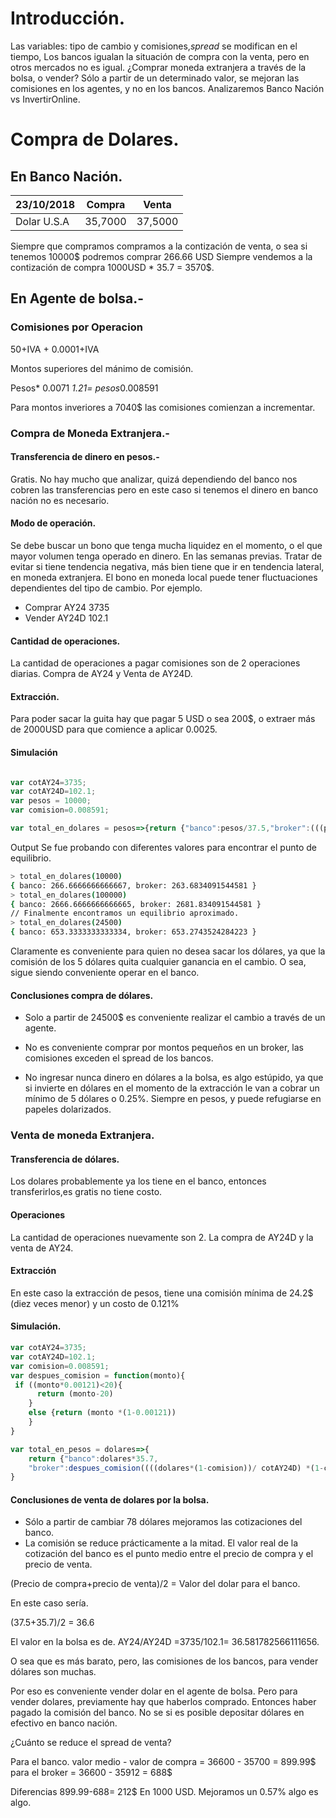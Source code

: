  <!--
title:Compra venta de moneda extrangera en Argentina.
author: Gustavo David Ferreyra
email: brakdag+github@gmail.com
date: 24/10/2018
-->

# Introducción.

Las variables: tipo de cambio y comisiones,_spread_ se modifican en el tiempo,
Los bancos igualan la situación de compra con la venta, pero en otros mercados no es igual.
¿Comprar moneda extranjera a través de la bolsa, o vender?
Sólo a partir de un determinado valor, se mejoran las comisiones en los agentes, y no en los bancos. 
Analizaremos Banco Nación vs InvertirOnline.

# Compra de Dolares.

## En Banco Nación.

|23/10/2018	|Compra|	Venta|
|--|--|--|
|Dolar U.S.A|	35,7000	|37,5000|

Siempre que compramos compramos a la contización de venta, o sea si tenemos 10000$ podremos comprar 266.66 USD
Siempre vendemos a la contización de compra 1000USD * 35.7 = 3570$.

## En Agente de bolsa.-

### Comisiones por Operacion

50+IVA + 0.0001+IVA

Montos superiores del mánimo de comisión.

Pesos* 0.0071 *1.21= pesos*0.008591

Para montos inveriores a 7040$ las comisiones comienzan a incrementar.


### Compra de Moneda Extranjera.-

#### Transferencia de dinero en pesos.-

  Gratis. No hay mucho que analizar, quizá dependiendo del banco nos cobren las transferencias pero en este caso si tenemos el dinero en banco nación no es necesario.

#### Modo de operación.
 
 Se debe buscar un bono que tenga mucha liquidez en el momento, o el que mayor volumen tenga operado en dinero. En las semanas previas. Tratar de evitar si tiene tendencia negativa, más bien tiene que ir en tendencia lateral, en moneda extranjera. El bono en moneda local puede tener fluctuaciones dependientes del tipo de cambio. Por ejemplo.

 * Comprar AY24  3735
 * Vender AY24D  102.1


#### Cantidad de operaciones.
La cantidad de operaciones a pagar comisiones son de 2 operaciones diarias. Compra de AY24 y Venta de AY24D.

#### Extracción.

Para poder sacar la guita hay que pagar 5 USD o sea 200$, o extraer más de 2000USD para que comience a aplicar 0.0025.

#### Simulación
```javascript

var cotAY24=3735;
var cotAY24D=102.1;
var pesos = 10000;
var comision=0.008591;

var total_en_dolares = pesos=>{return {"banco":pesos/37.5,"broker":(((pesos*(1-comision))/cotAY24) *(1-comision)*cotAY24D )-5}}
```
Output Se fue probando con diferentes valores para encontrar el punto de equilibrio.

```bash 
> total_en_dolares(10000)
{ banco: 266.6666666666667, broker: 263.6834091544581 }
> total_en_dolares(100000)
{ banco: 2666.6666666666665, broker: 2681.834091544581 }
// Finalmente encontramos un equilibrio aproximado.
> total_en_dolares(24500)
{ banco: 653.3333333333334, broker: 653.2743524284223 }
```
Claramente es conveniente para quien no desea sacar los dólares, ya que la comisión de
los 5 dólares quita cualquier ganancia en el cambio. O sea, sigue siendo conveniente
operar en el banco. 

#### Conclusiones compra de dólares.

* Solo a partir de 24500$ es conveniente realizar el cambio a través de un agente.

* No es conveniente comprar por montos pequeños en un broker, las comisiones exceden el spread de los bancos.

* No ingresar nunca dinero en dólares a la bolsa, es algo estúpido, ya que si invierte en dólares en el momento de la extracción le van a cobrar un mínimo de 5 dólares o 0.25%. Siempre en pesos, y puede refugiarse en papeles dolarizados. 

### Venta de moneda Extranjera.

#### Transferencia de dólares.

Los dolares probablemente ya los tiene en el banco, entonces transferirlos,es gratis no tiene costo.

#### Operaciones
La cantidad de operaciones nuevamente son 2. La compra de AY24D y la venta de AY24.

#### Extracción
En este caso la extracción de pesos, tiene una comisión mínima de 24.2$ (diez veces menor) y un costo de 0.121%

#### Simulación.
```javascript
var cotAY24=3735;
var cotAY24D=102.1;
var comision=0.008591;
var despues_comision = function(monto){
 if ((monto*0.00121)<20){
      return (monto-20)
    }
    else {return (monto *(1-0.00121))
    }
}

var total_en_pesos = dolares=>{
    return {"banco":dolares*35.7,
    "broker":despues_comision((((dolares*(1-comision))/ cotAY24D) *(1-comision)*cotAY24 ))}
}
```
#### Conclusiones de venta de dolares por la bolsa.

* Sólo a partir de cambiar 78 dólares mejoramos las cotizaciones del banco.
* La comisión se reduce prácticamente a la mitad.
El valor real de la cotización del banco es el punto medio entre el precio de compra y el
precio de venta.

(Precio de compra+precio de venta)/2 = Valor del dolar para el banco.

En este caso sería.

(37.5+35.7)/2 = 36.6


El valor en la bolsa es de.
AY24/AY24D =3735/102.1= 36.581782566111656.

O sea que es más barato, pero, las comisiones de los bancos, para vender dólares son muchas.

Por eso es conveniente vender dolar en el agente de bolsa. Pero para vender dolares, previamente
hay que haberlos comprado. Entonces haber pagado la comisión del banco. No se si es posible depositar
dólares en efectivo en banco nación.

¿Cuánto se reduce el spread de venta?

Para el banco.
    valor medio - valor de compra
 = 36600 - 35700 = 899.99$
para el broker
 = 36600 - 35912 = 688$

Diferencias 899.99-688= 212$ En 1000 USD. 
Mejoramos un 0.57% algo es algo.
